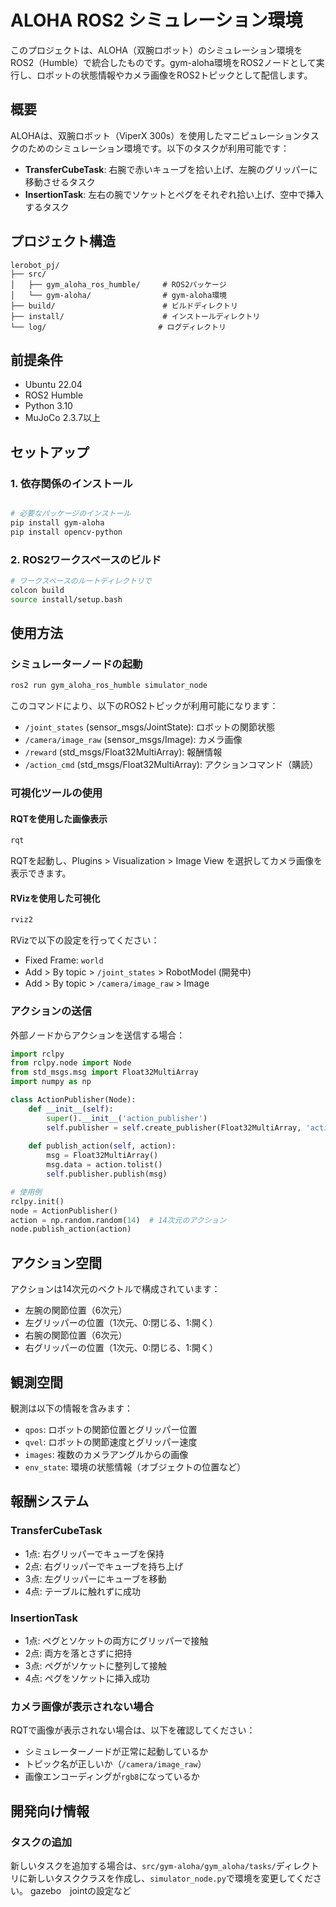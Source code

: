 # ALOHA ROS2 シミュレーション環境

このプロジェクトは、ALOHA（双腕ロボット）のシミュレーション環境をROS2（Humble）で統合したものです。gym-aloha環境をROS2ノードとして実行し、ロボットの状態情報やカメラ画像をROS2トピックとして配信します。

## 概要

ALOHAは、双腕ロボット（ViperX 300s）を使用したマニピュレーションタスクのためのシミュレーション環境です。以下のタスクが利用可能です：

- **TransferCubeTask**: 右腕で赤いキューブを拾い上げ、左腕のグリッパーに移動させるタスク
- **InsertionTask**: 左右の腕でソケットとペグをそれぞれ拾い上げ、空中で挿入するタスク

## プロジェクト構造

```
lerobot_pj/
├── src/
│   ├── gym_aloha_ros_humble/     # ROS2パッケージ
│   └── gym-aloha/                # gym-aloha環境
├── build/                        # ビルドディレクトリ
├── install/                      # インストールディレクトリ
└── log/                         # ログディレクトリ
```

## 前提条件

- Ubuntu 22.04
- ROS2 Humble
- Python 3.10
- MuJoCo 2.3.7以上

## セットアップ

### 1. 依存関係のインストール

```bash

# 必要なパッケージのインストール
pip install gym-aloha
pip install opencv-python
```

### 2. ROS2ワークスペースのビルド

```bash
# ワークスペースのルートディレクトリで
colcon build
source install/setup.bash
```

## 使用方法

### シミュレーターノードの起動

```bash
ros2 run gym_aloha_ros_humble simulator_node
```

このコマンドにより、以下のROS2トピックが利用可能になります：

- `/joint_states` (sensor_msgs/JointState): ロボットの関節状態
- `/camera/image_raw` (sensor_msgs/Image): カメラ画像
- `/reward` (std_msgs/Float32MultiArray): 報酬情報
- `/action_cmd` (std_msgs/Float32MultiArray): アクションコマンド（購読）

### 可視化ツールの使用

#### RQTを使用した画像表示

```bash
rqt
```

RQTを起動し、Plugins > Visualization > Image View を選択してカメラ画像を表示できます。

#### RVizを使用した可視化

```bash
rviz2
```

RVizで以下の設定を行ってください：
- Fixed Frame: `world`
- Add > By topic > `/joint_states` > RobotModel
(開発中)
- Add > By topic > `/camera/image_raw` > Image

### アクションの送信

外部ノードからアクションを送信する場合：

```python
import rclpy
from rclpy.node import Node
from std_msgs.msg import Float32MultiArray
import numpy as np

class ActionPublisher(Node):
    def __init__(self):
        super().__init__('action_publisher')
        self.publisher = self.create_publisher(Float32MultiArray, 'action_cmd', 10)
        
    def publish_action(self, action):
        msg = Float32MultiArray()
        msg.data = action.tolist()
        self.publisher.publish(msg)

# 使用例
rclpy.init()
node = ActionPublisher()
action = np.random.random(14)  # 14次元のアクション
node.publish_action(action)
```

## アクション空間

アクションは14次元のベクトルで構成されています：

- 左腕の関節位置（6次元）
- 左グリッパーの位置（1次元、0:閉じる、1:開く）
- 右腕の関節位置（6次元）
- 右グリッパーの位置（1次元、0:閉じる、1:開く）

## 観測空間

観測は以下の情報を含みます：

- `qpos`: ロボットの関節位置とグリッパー位置
- `qvel`: ロボットの関節速度とグリッパー速度
- `images`: 複数のカメラアングルからの画像
- `env_state`: 環境の状態情報（オブジェクトの位置など）

## 報酬システム

### TransferCubeTask
- 1点: 右グリッパーでキューブを保持
- 2点: 右グリッパーでキューブを持ち上げ
- 3点: 左グリッパーにキューブを移動
- 4点: テーブルに触れずに成功

### InsertionTask
- 1点: ペグとソケットの両方にグリッパーで接触
- 2点: 両方を落とさずに把持
- 3点: ペグがソケットに整列して接触
- 4点: ペグをソケットに挿入成功


### カメラ画像が表示されない場合

RQTで画像が表示されない場合は、以下を確認してください：
- シミュレーターノードが正常に起動しているか
- トピック名が正しいか（`/camera/image_raw`）
- 画像エンコーディングが`rgb8`になっているか

## 開発向け情報

### タスクの追加

新しいタスクを追加する場合は、`src/gym-aloha/gym_aloha/tasks/`ディレクトリに新しいタスククラスを作成し、`simulator_node.py`で環境を変更してください。
gazebo　jointの設定など

